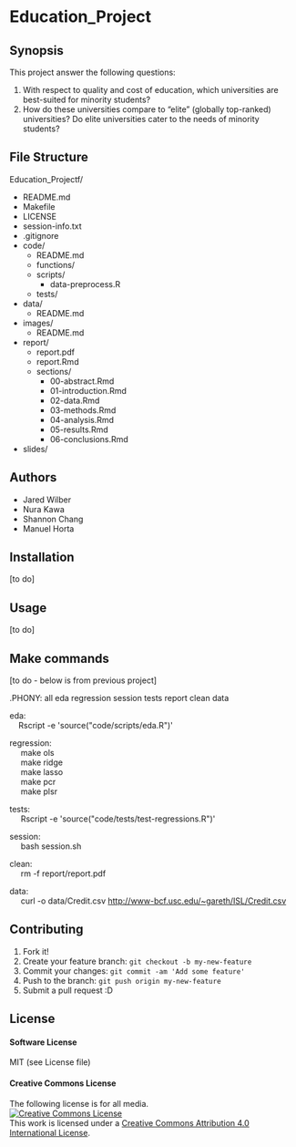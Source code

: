 # Education_Project

## Synopsis
 This project answer the following questions: 
 1. With respect to quality and cost of education, which universities are best-suited for minority students? 
 2. How do these universities compare to “elite” (globally top-ranked) universities? Do elite universities cater to the needs of minority students?



## File Structure  

Education_Projectf/  
+   README.md  
+   Makefile  
+   LICENSE  
+   session-info.txt  
+   .gitignore  
+   code/  
	+ README.md  
	+ functions/  
	+ scripts/  
		+ data-preprocess.R  	 
	+ tests/  
+   data/  
	+ README.md    
+   images/  
	+ README.md   
+   report/  
	+ report.pdf  
	+ report.Rmd  
	+ sections/  
		+ 00-abstract.Rmd  
		+ 01-introduction.Rmd  
		+ 02-data.Rmd  
		+ 03-methods.Rmd  
		+ 04-analysis.Rmd  
		+ 05-results.Rmd  
		+ 06-conclusions.Rmd  
   + slides/  

## Authors  

* Jared Wilber
* Nura Kawa
* Shannon Chang
* Manuel Horta

## Installation

[to do]


## Usage

[to do]

## Make commands  

[to do - below is from previous project]
 
.PHONY: all eda regression session tests report clean data   

eda:  
&nbsp;&nbsp;&nbsp;&nbsp;Rscript -e 'source("code/scripts/eda.R")'    

regression:  
&nbsp;&nbsp;&nbsp;&nbsp;	make ols  
&nbsp;&nbsp;&nbsp;&nbsp;	make ridge  
&nbsp;&nbsp;&nbsp;&nbsp;	make lasso  
&nbsp;&nbsp;&nbsp;&nbsp;	make pcr  
&nbsp;&nbsp;&nbsp;&nbsp;	make plsr  

tests:  
&nbsp;&nbsp;&nbsp;&nbsp;	Rscript -e 'source("code/tests/test-regressions.R")'  

session:   
&nbsp;&nbsp;&nbsp;&nbsp;	bash session.sh  
	

clean:  
&nbsp;&nbsp;&nbsp;&nbsp;	rm -f report/report.pdf  
	
data:  
&nbsp;&nbsp;&nbsp;&nbsp;	curl -o data/Credit.csv http://www-bcf.usc.edu/~gareth/ISL/Credit.csv  
	 
## Contributing

1. Fork it!
2. Create your feature branch: `git checkout -b my-new-feature`
3. Commit your changes: `git commit -am 'Add some feature'`
4. Push to the branch: `git push origin my-new-feature`
5. Submit a pull request :D


## License

#### Software License

MIT (see License file)

#### Creative Commons License

The following license is for all media.   
<a rel="license" href="http://creativecommons.org/licenses/by/4.0/"><img alt="Creative Commons License" style="border-width:0" src="https://i.creativecommons.org/l/by/4.0/88x31.png" /></a><br />This work is licensed under a <a rel="license" href="http://creativecommons.org/licenses/by/4.0/">Creative Commons Attribution 4.0 International License</a>.  
  

